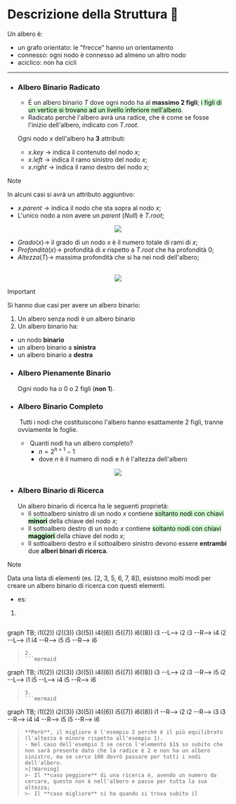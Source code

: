 # Descrizione della Struttura 📃
Un albero è:
- un grafo orientato: le "frecce" hanno un orientamento
- connesso: ogni nodo è connesso ad almeno un altro nodo
- aciclico: non ha cicli
***
- ### Albero Binario Radicato
	- É un albero binario $T$ dove ogni nodo ha al **massimo 2 figli**; <mark style="background: #BBFABBA6;">i figli di un vertice si trovano ad un livello inferiore nell'albero</mark>.
	- Radicato perchè l'albero avrà una radice, che è come se fosse l'inizio dell'albero, indicato con $T.root$.

	Ogni nodo $x$ dell'albero ha **3** attributi:
	- $x.key$ $\rightarrow$ indica il contenuto del nodo $x$;
	- $x.left$ $\rightarrow$ indica il ramo sinistro del nodo $x$;
	- $x.right$ $\rightarrow$ indica il ramo destro del nodo $x$;

>[!Note]
>In alcuni casi si avrà un attributo aggiuntivo:
>- $x.parent$ $\rightarrow$ indica il nodo che sta sopra al nodo $x$;
>- L'unico nodo a non avere un $parent$ $(Null)$ è $T.root$; 
<center><img src="https://cdn.programiz.com/sites/tutorial2program/files/binary-tree-representation_0.png"></center>

- $Grado(x) \rightarrow$ il grado di un nodo $x$ è il numero totale di rami di $x$; 
- $Profondità(x) \rightarrow$ profondità di $x$ rispetto a $T.root$ che ha profondità $0$;
- $Altezza(T) \rightarrow$ massima profondità che si ha nei nodi dell'albero;
<br>
<center><img src="https://s3.ap-south-1.amazonaws.com/afteracademy-server-uploads/what-is-a-tree-data-structure-terminology-2-6ced419c3e52ede0.png"></center>

>[!Important]
>Si hanno due casi per avere un albero binario:
>1. Un albero senza nodi è un albero binario
>2. Un albero binario ha:
>	- un nodo **binario**
>	- un albero binario a **sinistra**
>	- un albero binario a **destra**

- ### Albero Pienamente Binario
	Ogni nodo ha o 0 o 2 figli (**non 1**).

- ### Albero Binario Completo
	 Tutti i nodi che costituiscono l'albero hanno esattamente 2 figli, tranne ovviamente le foglie.
	-  Quanti nodi ha un albero completo?
		- $n = 2^{h+1}-1$
		- dove $n$ è il numero di nodi e $h$ è l'altezza dell'albero

<center><img src="https://cdn.programiz.com/sites/tutorial2program/files/perfect-binary-tree_0.png"></center>

- ### Albero Binario di Ricerca
	Un albero binario di ricerca ha le seguenti proprietà:
	- Il sottoalbero sinistro di un nodo $x$ contiene <mark style="background: #BBFABBA6;">soltanto nodi con chiavi **minori**</mark> della chiave del nodo $x$;
	- Il sottoalbero destro di un nodo $x$ contiene <mark style="background: #BBFABBA6;">soltanto nodi con chiavi **maggiori** </mark> della chiave del nodo $x$;
	- Il sottoalbero destro e il sottoalbero sinistro devono essere **entrambi** due **alberi binari di ricerca**.

>[!Note]
>Data una lista di elementi (es. [2, 3, 5, 6, 7, 8]), esistono molti modi per creare un albero binario di ricerca con questi elementi.
>- es:
>1.
>```mermaid
graph TB; 
i1((2))
i2((3))
i3((5))
i4((6))
i5((7))
i6((8))
i3 --L--> i2
i3 --R--> i4
i2 --L--> i1
i4 --R--> i5
i5 --R--> i6
>```
>2.
>```mermaid
graph TB; 
i1((2))
i2((3))
i3((5))
i4((6))
i5((7))
i6((8))
i3 --L--> i2
i3 --R--> i5
i2 --L--> i1
i5 --L--> i4
i5 --R--> i6
>```
>3.
>```mermaid
graph TB; 
i1((2))
i2((3))
i3((5))
i4((6))
i5((7))
i6((8))
i1 --R--> i2
i2 --R--> i3
i3 --R--> i4
i4 --R--> i5
i5 --R--> i6
>```
>**Però**, il migliore è l'esempio 2 perchè è il più equilibrato (l'altezza è minore rispetto all'esempio 1).
>- Nel caso dell'esempio 3 se cerco l'elemento $1$ so subito che non sarà presente dato che la radice è 2 e non ha un albero sinistro, ma se cerco 100 dovrò passare per tutti i nodi dell'albero.
>>[!Warning]
>>- Il **caso peggiore** di una ricerca è, avendo un numero da cercare, questo non è nell'albero e passo per tutta la sua altezza;
>>- Il **caso migliore** si ha quando si trova subito il 

